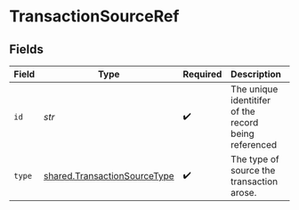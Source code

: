 # TransactionSourceRef


## Fields

| Field                                                                        | Type                                                                         | Required                                                                     | Description                                                                  | Example                                                                      |
| ---------------------------------------------------------------------------- | ---------------------------------------------------------------------------- | ---------------------------------------------------------------------------- | ---------------------------------------------------------------------------- | ---------------------------------------------------------------------------- |
| `id`                                                                         | *str*                                                                        | :heavy_check_mark:                                                           | The unique identitifer of the record being referenced                        | 13d946f0-c5d5-42bc-b092-97ece17923ab                                         |
| `type`                                                                       | [shared.TransactionSourceType](../../models/shared/transactionsourcetype.md) | :heavy_check_mark:                                                           | The type of source the transaction arose.                                    |                                                                              |